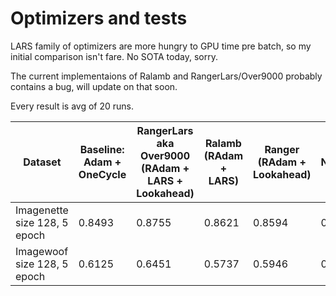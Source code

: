 # Optimizers and tests 

LARS family of optimizers are more hungry to GPU time pre batch, so my initial comparison isn't fare. No SOTA today, sorry.

The current implementaions of Ralamb and RangerLars/Over9000 probably contains a bug, will update on that soon.

Every result is avg of 20 runs.

| Dataset  | Baseline: Adam + OneCycle | RangerLars aka Over9000 (RAdam + LARS + Lookahead) | Ralamb (RAdam + LARS) | Ranger (RAdam + Lookahead)| Novograd | Radam | Lookahead |
| ------------- | ------------- | --|-- | -- | -- | -- | -- |
| Imagenette size 128, 5 epoch | 0.8493  | 0.8755 | 0.8621 | 0.8594 | 0.8711 | 0.8444 | 0.8578 |
| Imagewoof size 128, 5 epoch  | 0.6125  | 0.6451 | 0.5737 | 0.5946 | 0.6126 | 0.537 | 0.6106 |
